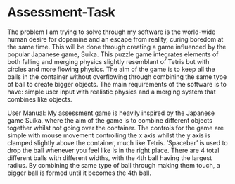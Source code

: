 # Assessment-Task
The problem I am trying to solve through my software is the world-wide human desire for dopamine and an escape from reality, curing boredom at the same time. This will be done through creating a game influenced by the popular Japanese game, Suika. This puzzle game integrates elements of both falling and merging physics slightly resemblant of Tetris but with circles and more flowing physics. The aim of the game is to keep all the balls in the container without overflowing through combining the same type of ball to create bigger objects. The main requirements of the software is to have: simple user input with realistic physics and a merging system that combines like objects.

User Manual:
My assessment game is heavily inspired by the Japanese game Suika, where the aim of the game is to combine different objects together whilst not going over the container. The controls for the game are simple with mouse movement controlling the x axis whilst the y axis is clamped slightly above the container, much like Tetris. ‘Spacebar’ is used to drop the ball whenever you feel like is in the right place. There are 4 total different balls with different widths, with the 4th ball having the largest radius. By combining the same type of ball through making them touch, a bigger ball is formed until it becomes the 4th ball. 
